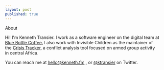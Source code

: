 ```yaml
---
layout: post
published: true
---
```


<div class="post-title">About</div>

Hi! I'm Kenneth Transier. I work as a software engineer on the digital team at <a href="https://bluebottlecoffee.com/">Blue Bottle Coffee.</a> I also work with Invisible Children as the maintainer of the <a href="https://crisistracker.org/">Crisis Tracker</a>, a conflict analysis tool focused on armed group activity in central Africa.

You can reach me at
<a href="mailto:hello@kenneth.fm">hello@kenneth.fm</a>
, or [@ktransier](http://twitter.com/ktransier) on Twitter.
